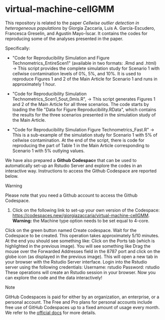 # virtual-machine-cellGMM
This repository is related to the paper _Cellwise outlier detection in heterogeneous populations_ by Giorgia Zaccaria, Luis A. García-Escudero, Francesca Greselin, and Agustín Mayo-Íscar. It contains the codes for reproducing some of the analyses presented in the paper.

Specifically:
-  "Code for Reproducibility Simulation and Figure Technometrics_EntireScen1" (available in two formats: .Rmd and .html) $\rightarrow$ This script provides the complete simulation study for Scenario 1 with cellwise contamination levels of $0\%$, $5\%$, and $10\%$. It is used to reproduce Figures 1 and 2 of the Main Article for Scenario 1 and runs in approximately 1 hour.

-  "Code for Reproducibility Simulation Technometrics_Scen1_5out_0mis.R", $\rightarrow$ This script generates Figures 1 and 2 of the Main Article for all three scenarios. The code starts by loading the file "Data for Figure Reproducibility.RData", which contains the results for the three scenarios presented in the simulation study of the Main Article.

- "Code for Reproducibility Simulation Figure Technometrics_Fast.R" $\rightarrow$ This is a sub-example of the simulation study for Scenario 1 with $5\%$ of cellwise contamination. At the end of the script, there is code for reproducing the part of Table 1 in the Main Article corresponding to Scenario 1 with $5\%$ outlying values.

We have also prepared a **Github Codespac**e that can be used to automatically set-up an Rstudio Server and explore the codes in an interactive way. Instructions to access the Github Codespace are reported below.

> [!WARNING]
> Please note that you need a Github account to access the Github Codespace.

1. Click on the following link to set-up your own version of the Codespace: <https://codespaces.new/giorgiazaccaria/virtual-machine-cellGMM>.
   **Warning:** the Machine type option needs to be set equal to 4-core.

   
Click on the green button named Create codespace. 
Wait for the Codespace to be created. This operation takes approximately 5/10 minutes. At the end you should see something like: 
Click on the Ports tab (which is highlighted in the previous image). You will see something like 
Drag the mouse over the Forwarded Addresses field in the 8787 port and click on the globe icon (as displayed in the previous image). This will open a new tab in your browser with the Rstudio Server interface. 
Login into the Rstudio server using the following credentials:
Username: rstudio
Password: rstudio
These operations will create an Rstudio session in your browser. Now you can explore the code and the data interactively!


> [!NOTE]
> GitHub Codespaces is paid for either by an organization, an enterprise, or a personal account. The Free and Pro plans for personal accounts include free use of GitHub Codespaces up to a fixed amount of usage every month.
 We refer to the <a href="https://docs.github.com/en/billing/managing-billing-for-your-products/managing-billing-for-github-codespaces/about-billing-for-github-codespaces">official docs</a> for more details.
